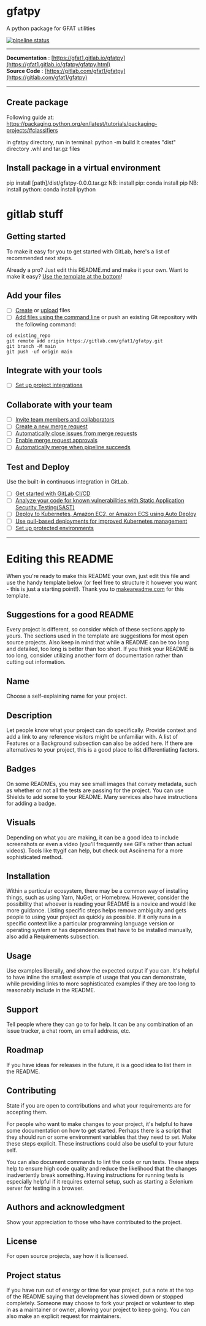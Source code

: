# gfatpy

A python package for GFAT utilities


[![pipeline status](https://gitlab.com/gfat1/gfatpy/badges/main/pipeline.svg)](https://gitlab.com/gfat1/gfatpy/-/commits/main)


---
**Documentation** : [https://gfat1.gitlab.io/gfatpy](https://gfat1.gitlab.io/gfatpy/gfatpy.html)  
**Source Code** : [https://gitlab.com/gfat1/gfatpy](https://gitlab.com/gfat1/gfatpy)  

---

## Create package
Following guide at: https://packaging.python.org/en/latest/tutorials/packaging-projects/#classifiers

in gfatpy directory, run in terminal: python -m build
It creates "dist" directory .whl and tar.gz files

## Install package in a virtual environment
pip install [path]/dist/gfatpy-0.0.0.tar.gz
NB: install pip: conda install pip
NB: install python: conda install ipython

# gitlab stuff
## Getting started

To make it easy for you to get started with GitLab, here's a list of recommended next steps.

Already a pro? Just edit this README.md and make it your own. Want to make it easy? [Use the template at the bottom](#editing-this-readme)!

## Add your files

- [ ] [Create](https://gitlab.com/-/experiment/new_project_readme_content:3a94b1732a94fc66f6509822a9d9c9d8?https://docs.gitlab.com/ee/user/project/repository/web_editor.html#create-a-file) or [upload](https://gitlab.com/-/experiment/new_project_readme_content:3a94b1732a94fc66f6509822a9d9c9d8?https://docs.gitlab.com/ee/user/project/repository/web_editor.html#upload-a-file) files
- [ ] [Add files using the command line](https://gitlab.com/-/experiment/new_project_readme_content:3a94b1732a94fc66f6509822a9d9c9d8?https://docs.gitlab.com/ee/gitlab-basics/add-file.html#add-a-file-using-the-command-line) or push an existing Git repository with the following command:

```
cd existing_repo
git remote add origin https://gitlab.com/gfat1/gfatpy.git
git branch -M main
git push -uf origin main
```

## Integrate with your tools

- [ ] [Set up project integrations](https://gitlab.com/-/experiment/new_project_readme_content:3a94b1732a94fc66f6509822a9d9c9d8?https://gitlab.com/gfat1/gfatpy/-/settings/integrations)

## Collaborate with your team

- [ ] [Invite team members and collaborators](https://gitlab.com/-/experiment/new_project_readme_content:3a94b1732a94fc66f6509822a9d9c9d8?https://docs.gitlab.com/ee/user/project/members/)
- [ ] [Create a new merge request](https://gitlab.com/-/experiment/new_project_readme_content:3a94b1732a94fc66f6509822a9d9c9d8?https://docs.gitlab.com/ee/user/project/merge_requests/creating_merge_requests.html)
- [ ] [Automatically close issues from merge requests](https://gitlab.com/-/experiment/new_project_readme_content:3a94b1732a94fc66f6509822a9d9c9d8?https://docs.gitlab.com/ee/user/project/issues/managing_issues.html#closing-issues-automatically)
- [ ] [Enable merge request approvals](https://gitlab.com/-/experiment/new_project_readme_content:3a94b1732a94fc66f6509822a9d9c9d8?https://docs.gitlab.com/ee/user/project/merge_requests/approvals/)
- [ ] [Automatically merge when pipeline succeeds](https://gitlab.com/-/experiment/new_project_readme_content:3a94b1732a94fc66f6509822a9d9c9d8?https://docs.gitlab.com/ee/user/project/merge_requests/merge_when_pipeline_succeeds.html)

## Test and Deploy

Use the built-in continuous integration in GitLab.

- [ ] [Get started with GitLab CI/CD](https://gitlab.com/-/experiment/new_project_readme_content:3a94b1732a94fc66f6509822a9d9c9d8?https://docs.gitlab.com/ee/ci/quick_start/index.html)
- [ ] [Analyze your code for known vulnerabilities with Static Application Security Testing(SAST)](https://gitlab.com/-/experiment/new_project_readme_content:3a94b1732a94fc66f6509822a9d9c9d8?https://docs.gitlab.com/ee/user/application_security/sast/)
- [ ] [Deploy to Kubernetes, Amazon EC2, or Amazon ECS using Auto Deploy](https://gitlab.com/-/experiment/new_project_readme_content:3a94b1732a94fc66f6509822a9d9c9d8?https://docs.gitlab.com/ee/topics/autodevops/requirements.html)
- [ ] [Use pull-based deployments for improved Kubernetes management](https://gitlab.com/-/experiment/new_project_readme_content:3a94b1732a94fc66f6509822a9d9c9d8?https://docs.gitlab.com/ee/user/clusters/agent/)
- [ ] [Set up protected environments](https://gitlab.com/-/experiment/new_project_readme_content:3a94b1732a94fc66f6509822a9d9c9d8?https://docs.gitlab.com/ee/ci/environments/protected_environments.html)

***

# Editing this README

When you're ready to make this README your own, just edit this file and use the handy template below (or feel free to structure it however you want - this is just a starting point!).  Thank you to [makeareadme.com](https://gitlab.com/-/experiment/new_project_readme_content:3a94b1732a94fc66f6509822a9d9c9d8?https://www.makeareadme.com/) for this template.

## Suggestions for a good README
Every project is different, so consider which of these sections apply to yours. The sections used in the template are suggestions for most open source projects. Also keep in mind that while a README can be too long and detailed, too long is better than too short. If you think your README is too long, consider utilizing another form of documentation rather than cutting out information.

## Name
Choose a self-explaining name for your project.

## Description
Let people know what your project can do specifically. Provide context and add a link to any reference visitors might be unfamiliar with. A list of Features or a Background subsection can also be added here. If there are alternatives to your project, this is a good place to list differentiating factors.

## Badges
On some READMEs, you may see small images that convey metadata, such as whether or not all the tests are passing for the project. You can use Shields to add some to your README. Many services also have instructions for adding a badge.

## Visuals
Depending on what you are making, it can be a good idea to include screenshots or even a video (you'll frequently see GIFs rather than actual videos). Tools like ttygif can help, but check out Asciinema for a more sophisticated method.

## Installation
Within a particular ecosystem, there may be a common way of installing things, such as using Yarn, NuGet, or Homebrew. However, consider the possibility that whoever is reading your README is a novice and would like more guidance. Listing specific steps helps remove ambiguity and gets people to using your project as quickly as possible. If it only runs in a specific context like a particular programming language version or operating system or has dependencies that have to be installed manually, also add a Requirements subsection.

## Usage
Use examples liberally, and show the expected output if you can. It's helpful to have inline the smallest example of usage that you can demonstrate, while providing links to more sophisticated examples if they are too long to reasonably include in the README.

## Support
Tell people where they can go to for help. It can be any combination of an issue tracker, a chat room, an email address, etc.

## Roadmap
If you have ideas for releases in the future, it is a good idea to list them in the README.

## Contributing
State if you are open to contributions and what your requirements are for accepting them.

For people who want to make changes to your project, it's helpful to have some documentation on how to get started. Perhaps there is a script that they should run or some environment variables that they need to set. Make these steps explicit. These instructions could also be useful to your future self.

You can also document commands to lint the code or run tests. These steps help to ensure high code quality and reduce the likelihood that the changes inadvertently break something. Having instructions for running tests is especially helpful if it requires external setup, such as starting a Selenium server for testing in a browser.

## Authors and acknowledgment
Show your appreciation to those who have contributed to the project.

## License
For open source projects, say how it is licensed.

## Project status
If you have run out of energy or time for your project, put a note at the top of the README saying that development has slowed down or stopped completely. Someone may choose to fork your project or volunteer to step in as a maintainer or owner, allowing your project to keep going. You can also make an explicit request for maintainers.
